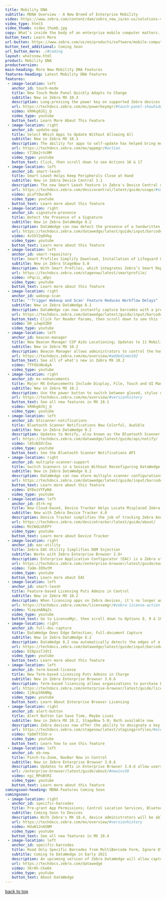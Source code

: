 ```yaml
---
title: Mobility DNA
subtitle: MDNA Overview - A New Breed of Enterprise Mobility
video: https://www.zebra.com/content/dam/zebra_new_ia/en-us/solutions-verticals/product/Software/Mobility%20Software/mobility-dna/videos/mobility-dna-video.mp4/_jcr_content/renditions/original   
video_type: html5
video_thumb: video_thumb.jpg
copy: What’s inside the body of an enterprise mobile computer matters. That’s why Zebra engineered Mobility DNA — the genetic code that gives our mobile computers distinct enterprise capabilities.Its unique software ecosystem transforms Android™, the world’s most popular consumer operating system, into an enterprise-ready force. Now, the pains common to other enterprise mobility platforms disappear — making application management simpler, integration problem-free and operations a powerhouse of productivity.
button_text: Learn More
url-button: https://www.zebra.com/us/en/products/software/mobile-computers/mobility-dna.html
button_text_additional: Coming Soon
url_button_more: ./#coming
layout: whatsnew.html
product: Mobility DNA
productversion: 
main-heading: More New Mobility DNA Features
features-heading: Latest Mobility DNA Features
features:
 - image-location: left
   anchor_id: touch-mode
   title: New Touch Mode Panel Quickly Adapts to Change
   subtitle: New in Zebra MX 10.3  
   description: Long-pressing the power key on supported Zebra devices now provides quick access to Touch Mode settings, a new settings panel that allows users to switch touch-screen modes to quickly adapt to changes in the computing environment. 
   url: https://techdocs.zebra.com/mx/powerkeymgr/#touch-panel-showhide
   video: kRHkg0JGj_Q
   video_type: youtube
   button_text: Learn More About This Feature
 - image-location: right
   anchor_id: update-app
   title: Select Which Apps to Update Without Allowing All 
   subtitle: New in Zebra MX 10.3 
   description: The ability for apps to self-update has helped bring mobile computing devices to the forefront of the productive enterprise. Now, Zebra's App Manager utility lets administrators decide which apps on a device can update and which should stay the same until explicitly allowed to receive an upgrade. 
   url: https://techdocs.zebra.com/mx/appmgr/#action
   video: t7J8e2rVcMM
   video_type: youtube
   button_text: Click, then scroll down to see Actions 16 & 17 
 - image-location: left
   anchor_id: smart-leash
   title: Smart Leash Helps Keep Peripherals Close at Hand
   subtitle: New in Zebra Device Central 3.1
   description: The new Smart Leash feature in Zebra's Device Central device management system notifies the device user when a peripheral they've been using moves out of an area, helping ensure that the peripheral is not lost or left behind. Device Central is a server-based enterprise monitoring and management system for tracking Bluetooth devices in an organization.
   url: https://techdocs.zebra.com/devicecentral/latest/guide/usage/#smartleash
   video: pLuftOwcAFk
   video_type: youtube
   button_text: Learn more about this feature
 - image-location: right
   anchor_id: signature-presence
   title: Detect the Presence of a Signature
   subtitle: New in Zebra DataWedge 8.2
   description: DataWedge can now detect the presence of a handwritten signature to automatically check for delivery confirmation. DataWedge provides the capability for any application on a device to acquire data from various input sources, manipulate data based on basic or custom rules, and output data to the app.
   url: https://techdocs.zebra.com/datawedge/latest/guide/input/barcode/#documentselection
   video: 4vS5Y2q9Vkg
   video_type: youtube
   button_text: Learn more about this feature
 - image-location: left
   anchor_id: smart-repository
   title: Smart Profiles Simplify Download, Installation of Lifeguard Updates
   subtitle: New in Zebra StageNow 5.0
   description: With Smart Profiles, which integrates Zebra’s Smart Repository with Lifeguard update data, admins now can easily and quickly deploy updates that apply to any set of specific devices. StageNow is a free Windows tool that gives administrators an easy way to stage, set up and mass-deploy Zebra’s Android mobile computers.   
   url: https://techdocs.zebra.com/stagenow/latest/smartprofile/
   video: nPqciL_aDpc
   video_type: youtube
   button_text: Learn more about this feature      
 - image-location: right
   anchor_id: wakeup-scan
   title: "'Trigger Wakeup and Scan' Feature Reduces Workflow Delays" 
   subtitle: New in Zebra DataWedge 8.1
   description: DataWedge can now instantly capture barcodes with a press of the scan button when resuming operation after device suspend, eliminating delays in workflow and improving worker productivity. 
   url: https://techdocs.zebra.com/datawedge/latest/guide/input/barcode/#readerparams
   button_text: Click for Reader Params, then scroll down to see this feature
   video: bR_uJwpVZD0
   video_type: youtube
 - image-location: left
   anchor_id: beacon-manager
   title: New Beacon Manager CSP Aids Locationing; Updates to 11 Mobility Extensions
   subtitle: New in Zebra MX 10.2
   description: Beacon Manager allows administrators to control the homing signal sent by supported Zebra devices to aid with location. MX 10.2 also includes enhancements to Bluetooth, Clock, Display, KeyMapping License, Power, PowerKey, Touch, UI and WiFi CSPs.  
   url: https://techdocs.zebra.com/mx/overview/#addedinmx102
   button_text: See all of what's new in Zebra MX 10.2
   video: TfFOGnNxAyA
   video_type: youtube
 - image-location: right
   anchor_id: mx-enhancements
   title: Major MX Enhancements Include Display, File, Touch and UI Managers 
   subtitle: New in Zebra MX 10.1
   description: Use the power button to switch between gloved, stylus or finger touch modes; select file order, naming conventions and deletion options when uploading files; control battery saver mode and display of battery-charge percentage; control screen rotation.  
   url: https://techdocs.zebra.com/mx/overview/#versionhistory
   button_text: See all new features in MX 10.1
   video: kRHkg0JGj_Q
   video_type: youtube
 - image-location: left
   anchor_id: btscanner-notifications
   title: Bluetooth Scanner Notifications Now Colorful, Audible
   subtitle: New in Zebra DataWedge 8.2
   description: Updates to Notify, also known as the Bluetooth Scanner Notifications API in DataWedge 8.2, now allows apps to light a colored LED or play audio beeps based on user actions or barcodes scanned by a connected Bluetooth scanner. Such visual and audible cues allow device users to react to scanning actions more quickly and with greater proficiency. 
   url: https://techdocs.zebra.com/datawedge/latest/guide/api/notify/
   video: l85vNZdrZxw
   video_type: youtube
   button_text: See the Bluetooth Scanner Notifications API
 - image-location: right
   anchor_id: multiple-scanner-support
   title: Switch Scanners in a Session Without Reconfiguring DataWedge
   subtitle: New in Zebra DataWedge 8.2
   description: DataWedge can now store multiple scanner configurations in a single scanning profile. This allows device users to switch between multiple scanners during a scanning session without the need to stop and reconfigure the device. 
   url: https://techdocs.zebra.com/datawedge/latest/guide/input/barcode/#scannerselection
   button_text: Learn more about this feature
   video: QYDezVYFpN4
   video_type: youtube   
 - image-location: left
   anchor_id: dtrk-ng
   title: Now Cloud-based, Device Tracker Helps Locate Misplaced Zebra Devices
   subtitle: New with Zebra Device Tracker 4.0
   description: Device Tracker simplifies the job of tracking Zebra Android mobile devices across an enterprise. Device Tracker manages Zebra devices, finds missing devices and helps prevent device inventory shrinkage. 
   url: https://techdocs.zebra.com/devicetracker/latest/guide/about/
   video: MzCWdLUhEPY
   video_type: youtube
   button_text: Learn more about Device Tracker 
 - image-location: right
   anchor_id: eac-utility
   title: Zebra EAC Utility Simplifies DOM Injection 
   subtitle: Works with Zebra Enterprise Browser 2.6+ 
   description: Enterprise Application Configurator (EAC) is a Zebra utility that works with Enterprise Browser 2.6 and later to simplify DOM injection, which adds capabilities to a running app without changing the source code. EAC maps EB fields or buttons to Zebra devices such as scanners, printers and keyboards, and can voice-enable fields for spoken input and/or output. 
   url: https://techdocs.zebra.com//enterprise-browser/latest/guide/eac/
   video: 7aUm-IO9utM
   video_type: youtube
   button_text: Learn more about EAC 
 - image-location: left
   anchor_id: smart-leash
   title: Feature-based Licensing Puts Admins in Control 
   subtitle: New in Zebra MX 10.2 
   description: When licensing apps on Zebra devices, it's no longer an all-or-nothing proposition. With the release of License Manager in MX 10.2, Zebra devices now allow administrators to license specific features individually, bringing costs and device capabilities into better control.
   url: https://techdocs.zebra.com/mx/licensemgr/#zebra-license-action
   video: YLepzmANq2s
   video_type: youtube
   button_text: Go to LicenseMgr, then scroll down to Options 8, 9 & 10  
 - image-location: right
   anchor_id: full-doc-capture
   title: DataWedge Does Edge Detection, Full-document Capture
   subtitle: New in Zebra DataWedge 8.2 
   description: DataWedge 8.2 now automatically detects the edges of a form during document scans, more easily capturing the entire form without the need for a barcode. 
   url: https://techdocs.zebra.com/datawedge/latest/guide/input/barcode/#documentselection
   video: DI8pxsTJdtI
   video_type: youtube
   button_text: Learn more about this feature 
 - image-location: left
   anchor_id: term-based-license
   title: New Term-based Licensing Puts Admins in Charge
   subtitle: New in Zebra Enterprise Browser 3.0.6
   description: Term-based licensing allows organizations to purchase Enterprise Browser licenses for a limited time period, giving administrators additional flexibility when planning projects and budgets. One-, three- and five-year terms are available, as is a 90-day trial term. Also new is a 30-day evaluation term, which comes preinstalled with every EB 3.0 download.
   url: https://techdocs.zebra.com/enterprise-browser/latest/guide/licensing/
   video: IjNspS96BNg
   video_type: youtube
   button_text: Learn About Enterprise Browser Licensing 
 - image-location: right
   anchor_id: alert-button
   title: Alert Button Can Save Time, Maybe Lives
   subtitle: New in Zebra MX 10.2, StageNow 5.0; Both available now
   description: Zebra devices now offer the ability to designate a key as a "panic button" that when long-pressed executes an intent to perform a customized task such as dialing an emergency phone number, summoning medical assistance or launching any custom Android app or activity. 
   url: https://techdocs.zebra.com/stagenow/latest/stagingprofiles/#alertbutton
   video: YpDATt5SU-o
   video_type: youtube
   button_text: Learn how to use this feature
 - image-location: left
   anchor_id: eb-new
   title: Pinch-to-Zoom, NavBar Now in Control 
   subtitle: New in Zebra Enterprise Browser 3.0.6
   description: Updates to APIs in Enterprise Browser 3.0.6 allow users to pinch-to-zoom web pages and images, and give developers control over the ability to show or hide the navigation bar, which contains the HOME, BACK and RECENT APPS buttons. The Database API also has been restored.  
   url: /enterprise-browser/latest/guide/about/#newinv30
   video: ngi_MPoBtRI
   video_type: youtube
   button_text: Learn more about this feature
comingsoon-heading: MDNA Features Coming Soon
comingsoon:
 - image-location: right
   anchor_id: specific-barcodes
   title: Pre-grant App Permissions; Control Location Services, Bluetooth, Wi-Fi Scanning  
   subtitle: Coming Soon to Devices 
   description: With Zebra's MX 10.4, device administrators will be able to grant permission to use device storage for apps before they're installed, control access to location services and scanning with Bluetooth and Wi-Fi peripherals, and set the default usage mode when a device is connected to a PC via USB. 
   url: https://techdocs.zebra.com/mx/overview/#versionhistory
   video: HduN12nASNM
   video_type: youtube
   button_text: See all new features in MX 10.4 
 - image-location: left
   anchor_id: specific-barcodes
   title: Read Only Specific Barcodes from MultiBarcode Form, Ignore Others 
   subtitle: Coming to DataWedge in Early 2021 
   description: An upcoming version of Zebra DataWedge will allow capture of specific barcodes from a document or label based on a predefined pattern or barcode criteria. Only barcodes matching the specified pattern or criteria are scanned; all others are ignored. 
   url: https://techdocs.zebra.com/datawedge
   video: 5Kr8h-Cke6k
   video_type: youtube
   button_text: About DataWedge 
---
```

<!--  WHEN NO ITEMS ARE "COMING SOON"
  add "-none" to the lines as follows:
  comingsoon-heading-none
  comingsoon-none
  
  For no "Learn More" BUTTON, remove this line: 
  button_text: Learn More
 
MX 10.4 vid: https://youtu.be/HduN12nASNM
 -->
<style>
h2 a {
    font-size: 16px;
}
.team-member {
    margin-bottom: 1%;
}
hr {
    padding-bottom: 1%;
}
.btn-zebra {
  background-color: #00a7ff;
  border: 2px solid #00a7ff;
  color: #fff;
  padding: 5px 10px;
  width: auto;
  display: inline-block;
  font-size: 14px;
  box-sizing: border-box;
  text-align: center;
  transition: all .2s ease;
  text-transform: capitalize;
  box-shadow: 0 2px 3px 1px rgba(0,0,0,0.2);
}

.btn-zebra:hover, .btn-zebra:active, .btn-zebra:active {
  text-decoration: none;
  background-color: #66caff;
  color: #fff;
  border: 2px solid #66caff;
}

.main-head {
  color: #000;
  font-size: 32px;
  line-height: 1.5;
  letter-spacing: .025em;
  text-transform: uppercase;
  font-weight: 700;
  padding: 0 0 10px;
}

#blog {
    padding: 0px 0;
}

.section-head {
  color: #000;
  font-size: 28px;
  line-height: 1.5;
  letter-spacing: .025em;
/*  text-transform: uppercase; */
  font-weight: 400;
}

#mainContent {
  padding-bottom: 40px;
}

.full-width {
  position: relative;
  left: 50%;
  right: 50%;
  margin-left: -50vw;
  margin-right: -50vw;
}

.triangle-rt {
  width: 0;
  height: 0;
  border-top: 0 solid transparent;
  position: absolute;
}
.triangle-lb {
  width: 0;
  height: 0;
  border-right: 100vw solid transparent;
  border-left: 0 solid transparent;
  position: absolute;
}

.stripe-heading{
  background: #e5e5e5;
  /* width: 100vw; */
  /* left: -94px; */
  left: 50%;
  right: 50%;
  margin-left: -50vw;
  margin-right: -50vw;
}

#video-feature {
    object-fit: cover;
    width: 500px;
    height: 300px;
}

div .align-center {
    text-align: center;
}

/* To pad anchors to make visible below the fixed header */
:target {
  display: block;
  position: relative;
  top: -120px; 
  visibility: hidden;
}

/*
hr { 
  display: block;
  margin-top: 0.5em;
  margin-bottom: 0.5em;
  margin-left: auto;
  margin-right: auto;
  border-style: inset;
  border-width: 1px;
}
*/

</style>

[back to top](#)
